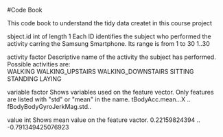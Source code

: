 #Code Book

This code book to understand the tidy data createt in this course project

sbject.id       int of length 1
        Each ID identifies the subject who performed the activity carring the Samsung Smartphone.
        Its range is from 1 to 30 
        1..30

activity        factor
        Descriptive name of the activity the subject has performed. 
        Possible activities are:  
        WALKING
        WALKING_UPSTAIRS
        WALKING_DOWNSTAIRS
        SITTING
        STANDING
        LAYING

variable        factor
        Shows variables used on the feature vector.
        Only features are listed with "std" or "mean" in the name.
        tBodyAcc.mean...X .. fBodyBodyGyroJerkMag.std..
        
value           int
        Shows mean value on the feature vactor.
        0.22159824394 .. -0.791349425076923
        